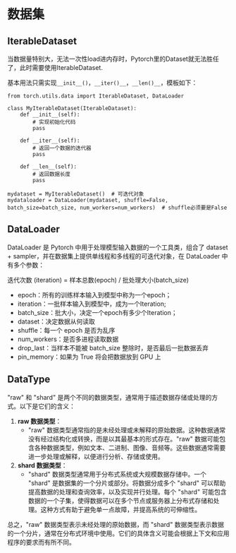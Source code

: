 # 数据集

## IterableDataset

当数据量特别大，无法一次性load进内存时，Pytorch里的Dataset就无法胜任了，此时需要使用IterableDataset.

基本用法只需实现`__init__()`，`__iter()__`，`__len()__`，模板如下：

```
from torch.utils.data import IterableDataset, DataLoader

class MyIterableDataset(IterableDataset):
	def __init__(self):
		# 实现初始化代码
		pass
	
	def __iter__(self):
		# 返回一个数据的迭代器
		pass
	
	def __len__(self):
		# 返回数据长度
		pass

mydataset = MyIterableDataset()  # 可迭代对象
mydataloader = DataLoader(mydataset, shuffle=False, batch_size=batch_size, num_workers=num_workers)  # shuffle必须要是False
```

## DataLoader

DataLoader 是 Pytorch 中用于处理模型输入数据的一个工具类，组合了 dataset + sampler，并在数据集上提供单线程和多线程的可迭代对象，在 DataLoader 中有多个参数：

迭代次数 (iteration) = 样本总数(epoch) / 批处理大小(batch_size)

- epoch：所有的训练样本输入到模型中称为一个epoch；
- iteration：一批样本输入到模型中，成为一个Iteration;
- batch_size：批大小，决定一个epoch有多少个Iteration；
- dataset：决定数据从何读取
- shuffle：每一个 epoch 是否为乱序
- num_workers：是否多进程读取数据
- drop_last：当样本不能被 batch_size 整除时，是否最后一批数据丢弃
- pin_memory：如果为 True 将会把数据放到 GPU 上

## DataType

"raw" 和 "shard" 是两个不同的数据类型，通常用于描述数据存储或处理的方式。以下是它们的含义：

1. **raw 数据类型**：
   - "raw" 数据类型通常指的是未经处理或未解释的原始数据。这种数据通常没有经过结构化或转换，而是以其最基本的形式存在。"raw" 数据可能包含各种数据类型，例如文本、二进制、图像、音频等。这些数据通常需要进一步处理或解释，以便进行分析、存储或使用。
2. **shard 数据类型**：
   - "shard" 数据类型通常用于分布式系统或大规模数据存储中。一个 "shard" 是数据集的一个分片或部分。将数据分成多个 "shard" 可以帮助提高数据的处理和查询效率，以及实现并行处理。每个 "shard" 可能包含数据的一个子集，使得数据可以在多个节点或服务器上分布式存储和处理。这种方式有助于避免单一点故障，并提高系统的可伸缩性。

总之，"raw" 数据类型表示未经处理的原始数据，而 "shard" 数据类型表示数据的一个分片，通常在分布式环境中使用。它们的具体含义可能会根据上下文和应用程序的要求而有所不同。